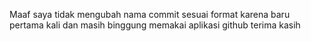 Maaf saya tidak mengubah nama commit sesuai format karena baru pertama kali dan masih binggung memakai aplikasi github
terima kasih
